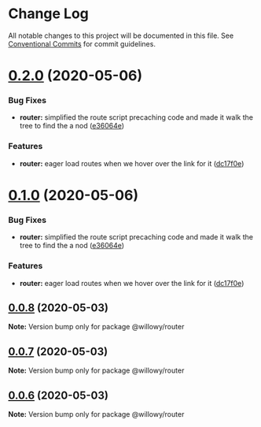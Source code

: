 # Change Log

All notable changes to this project will be documented in this file.
See [Conventional Commits](https://conventionalcommits.org) for commit guidelines.

# [0.2.0](https://github.com/thattomperson/willowy/compare/v0.0.8...v0.2.0) (2020-05-06)


### Bug Fixes

* **router:** simplified the route script precaching code and made it walk the tree to find the a nod ([e36064e](https://github.com/thattomperson/willowy/commit/e36064ecc1be31a1363e5cf28320f4ed63327d81))


### Features

* **router:** eager load routes when we hover over the link for it ([dc17f0e](https://github.com/thattomperson/willowy/commit/dc17f0eadb34b2e4399e53abee2118e42f657738))





# [0.1.0](https://github.com/thattomperson/willowy/compare/v0.0.8...v0.1.0) (2020-05-06)


### Bug Fixes

* **router:** simplified the route script precaching code and made it walk the tree to find the a nod ([e36064e](https://github.com/thattomperson/willowy/commit/e36064ecc1be31a1363e5cf28320f4ed63327d81))


### Features

* **router:** eager load routes when we hover over the link for it ([dc17f0e](https://github.com/thattomperson/willowy/commit/dc17f0eadb34b2e4399e53abee2118e42f657738))





## [0.0.8](https://github.com/thattomperson/willowy/compare/v0.0.7...v0.0.8) (2020-05-03)

**Note:** Version bump only for package @willowy/router





## [0.0.7](https://github.com/thattomperson/willowy/compare/v0.0.6...v0.0.7) (2020-05-03)

**Note:** Version bump only for package @willowy/router





## [0.0.6](https://github.com/thattomperson/willowy/compare/v0.0.5...v0.0.6) (2020-05-03)

**Note:** Version bump only for package @willowy/router
